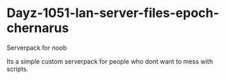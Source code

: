 # Dayz-1051-lan-server-files-epoch-chernarus
Serverpack for noob

Its a simple custom serverpack for people who dont want to mess with scripts.
